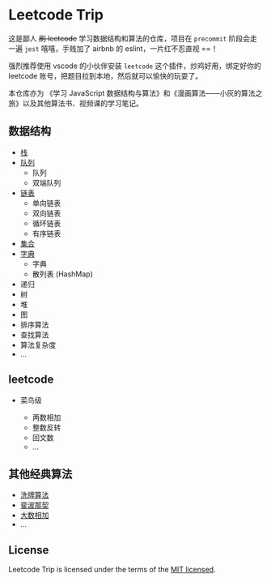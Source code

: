 # Leetcode Trip

这是鄙人 ~~刷 leetcode~~ 学习数据结构和算法的仓库，项目在 `precommit` 阶段会走一遍 `jest` 嘻嘻，手贱加了 airbnb 的 eslint，一片红不忍直视 ==！

强烈推荐使用 vscode 的小伙伴安装 `leetcode` 这个插件，炒鸡好用，绑定好你的 leetcode 账号，把题目拉到本地，然后就可以愉快的玩耍了。

本仓库亦为 《学习 JavaScript 数据结构与算法》和《漫画算法——小灰的算法之旅》以及其他算法书、视频课的学习笔记。

## 数据结构

- [栈](https://github.com/YanceyOfficial/leetcode-trip/tree/master/dataStructures/Stack)
- [队列](https://github.com/YanceyOfficial/leetcode-trip/blob/master/dataStructures/Queue)
  - 队列
  - 双端队列
- [链表](https://github.com/YanceyOfficial/leetcode-trip/blob/master/dataStructures/LinkedList)
  - 单向链表
  - 双向链表
  - 循环链表
  - 有序链表
- [集合](https://github.com/YanceyOfficial/leetcode-trip/blob/master/dataStructures/Set)
- [字典](https://github.com/YanceyOfficial/leetcode-trip/blob/master/dataStructures/Dictionary)
  - 字典
  - 散列表 (HashMap)
- 递归
- 树
- 堆
- 图
- 排序算法
- 查找算法
- 算法复杂度
- ...

## leetcode

- 菜鸟级

  - 两数相加
  - 整数反转
  - 回文数
  - ...

## 其他经典算法

- [洗牌算法](https://github.com/YanceyOfficial/leetcode-trip/blob/master/others/Shuffle.ts)
- [斐波那契](https://github.com/YanceyOfficial/leetcode-trip/blob/master/others/Fibonacci.ts)
- [大数相加](https://github.com/YanceyOfficial/leetcode-trip/blob/master/others/BigNumAdd.ts)
- ...

## License

Leetcode Trip is licensed under the terms of the [MIT licensed](https://opensource.org/licenses/MIT).

